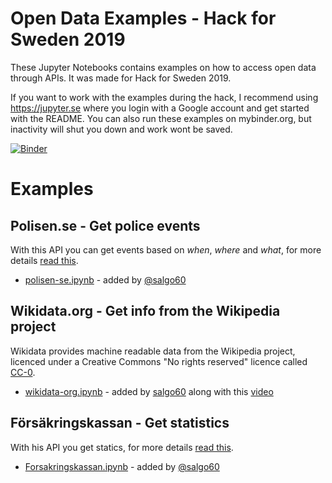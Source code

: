 # Open Data Examples - Hack for Sweden 2019

These Jupyter Notebooks contains examples on how to access open data through APIs. It was made for Hack for Sweden 2019.

If you want to work with the examples during the hack, I recommend using https://jupyter.se where you login with a Google account and get started with the README. You can also run these examples on mybinder.org, but inactivity will shut you down and work wont be saved.

[![Binder](https://mybinder.org/badge_logo.svg)](https://mybinder.org/v2/gh/hack-for-sweden/open-data-examples/master?urlpath=%2Flab)

# Examples

## Polisen.se - Get police events
With this API you can get events based on _when_, _where_ and _what_, for more details [read this](https://polisen.se/om-polisen/om-webbplatsen/oppna-data/api-over-polisens-handelser/).

- [polisen-se.ipynb](polisen-se.ipynb) - added by [@salgo60](https://github.com/salgo60)

## Wikidata.org - Get info from the Wikipedia project
Wikidata provides machine readable data from the Wikipedia project, licenced under a Creative Commons "No rights reserved" licence called [CC-0](https://creativecommons.org/share-your-work/public-domain/cc0/).

- [wikidata-org.ipynb](wikidata-org.ipynb) - added by [salgo60](https://github.com/salgo60) along with this [video](https://youtu.be/HrfQioXjGZE)

## Försäkringskassan - Get statistics
With his API you get statics, for more details [read this](https://oppnadata.se/datamangd/#esc_entry=4778&esc_context=547).
- [Forsakringskassan.ipynb](Forsakringskassan.ipynb) - added by [@salgo60](https://github.com/salgo60)
